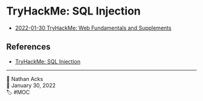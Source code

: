 # TryHackMe: SQL Injection

* [2022-01-30 TryHackMe: Web Fundamentals and Supplements](../log/2022-01-30-tryhackme-web-fundamentals-and-supplements.md)

## References

* [TryHackMe: SQL Injection](https://tryhackme.com/room/sqlibasics)

- - - -

<span aria-hidden="true">👤</span> Nathan Acks  
<span aria-hidden="true">📅</span> January 30, 2022  
<span aria-hidden="true">🏷️</span> #MOC

